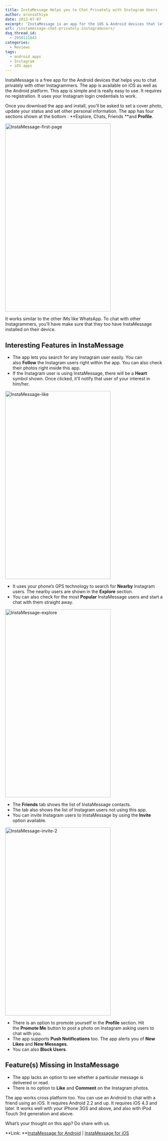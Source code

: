 ```yaml
---
title: InstaMessage Helps you to Chat Privately with Instagram Users
author: arunsathiya
date: 2013-07-07
excerpt: 'InstaMessage is an app for the iOS & Android devices that lets you make private chats with other Instagram users. You can also check their Instagram photos.'
url: /instamessage-chat-privately-instagramusers/
dsq_thread_id:
  - 2950111843
categories:
  - Reviews
tags:
  - android apps
  - Instagram
  - iOS apps
---
```

InstaMessage is a free app for the Android devices that helps you to chat privately with other Instagrammers. The app is available on iOS as well as the Android platform. This app is simple and is really easy to use. It requires no registration. It uses your Instagram login credentials to work.

Once you download the app and install, you&#8217;ll be asked to set a cover photo, update your status and set other personal information. The app has four sections shown at the bottom : **Explore, Chats, Friends **and **Profile**.

[<img class="size-medium wp-image-75623 aligncenter" alt="InstaMessage-first-page" src="http://cdn.devilsworkshop.org/files/2013/06/InstaMessage-first-page-337x600.png" width="337" height="600" />][1]

It works similar to the other IMs like WhatsApp. To chat with other Instagrammers, you&#8217;ll have make sure that they too have InstaMessage installed on their device.

## Interesting Features in InstaMessage

  * <span style="line-height: 14px;">The app lets you search for any Instagram user easily. You can also <strong>Follow</strong> the Instagram users right within the app. You can also check their photos right inside this app.</span>
  * If the Instagram user is using InstaMessage, there will be a **Heart** symbol shown. Once clicked, it&#8217;ll notify that user of your interest in him/her.

[<img class="size-full wp-image-76047 aligncenter" alt="InstaMessage-like" src="http://cdn.devilsworkshop.org/files/2013/06/InstaMessage-like2.png" width="337" height="600" />][2]

  * <span style="line-height: 14px;">It uses your phone&#8217;s GPS technology to search for <strong>Nearby</strong> Instagram users. The nearby users are shown in the <strong>Explore</strong> section.</span>
  * You can also check for the most **Popular** InstaMessage users and start a chat with them straight away.

[<img class="size-medium wp-image-75622 aligncenter" alt="InstaMessage-explore" src="http://cdn.devilsworkshop.org/files/2013/06/InstaMessage-explore-337x600.png" width="337" height="600" />][3]

  * <span style="line-height: 14px;">The <strong>Friends</strong> tab shows the list of InstaMessage contacts. </span>
  * <span style="line-height: 14px;">The tab also shows the list of Instagram users not using this app.</span>
  * You can invite Instagram users to InstaMessage by using the **Invite** option available.

[<img class="size-medium wp-image-75625 aligncenter" alt="InstaMessage-invite-2" src="http://cdn.devilsworkshop.org/files/2013/06/InstaMessage-invite-2-337x600.png" width="337" height="600" />][4]

  * <span style="line-height: 14px;">There is an option to promote yourself in the <strong>Profile</strong> section. Hit the <strong>Promote Me</strong> button to post a photo on Instagram asking users to chat with you.</span>
  * The app supports **Push Notifications** too. The app alerts you of **New Likes** and **New Messages**.
  * You can also **Block Users**.

## Feature(s) Missing in InstaMessage

  * <span style="line-height: 14px;">The app lacks an option to see whether a particular message is delivered or read.</span>
  * There is no option to **Like** and **Comment** on the Instagram photos.

The app works cross platform too. You can use an Android to chat with a friend using an iOS. It requires Android 2.2 and up. It requires iOS 4.3 and later. It works well with your iPhone 3GS and above, and also with iPod Touch 3rd generation and above.

What&#8217;s your thought on this app? Do share with us.

**Link: **<a href="https://play.google.com/store/apps/details?id=com.futurebits.instamessage.free" onclick="_gaq.push(['_trackEvent', 'outbound-article', 'https://play.google.com/store/apps/details?id=com.futurebits.instamessage.free', 'InstaMessage for Android']);" title="InstaMessage for Android"  target="_blank">InstaMessage for Android</a> | <a href="https://itunes.apple.com/in/app/instamessage/id555260595?mt=8" onclick="_gaq.push(['_trackEvent', 'outbound-article', 'https://itunes.apple.com/in/app/instamessage/id555260595?mt=8', 'InstaMessage for iOS']);" title="InstaMessage for iOS"  target="_blank">InstaMessage for iOS</a>

 [1]: http://cdn.devilsworkshop.org/files/2013/06/InstaMessage-first-page.png
 [2]: http://cdn.devilsworkshop.org/files/2013/06/InstaMessage-like2.png
 [3]: http://cdn.devilsworkshop.org/files/2013/06/InstaMessage-explore.png
 [4]: http://cdn.devilsworkshop.org/files/2013/06/InstaMessage-invite-2.png
